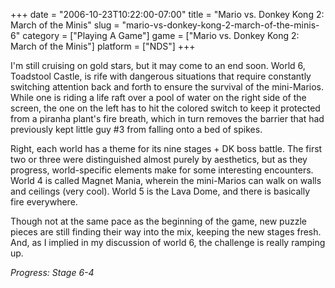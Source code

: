 +++
date = "2006-10-23T10:22:00-07:00"
title = "Mario vs. Donkey Kong 2: March of the Minis"
slug = "mario-vs-donkey-kong-2-march-of-the-minis-6"
category = ["Playing A Game"]
game = ["Mario vs. Donkey Kong 2: March of the Minis"]
platform = ["NDS"]
+++

I'm still cruising on gold stars, but it may come to an end soon.  World 6, Toadstool Castle, is rife with dangerous situations that require constantly switching attention back and forth to ensure the survival of the mini-Marios.  While one is riding a life raft over a pool of water on the right side of the screen, the one on the left has to hit the colored switch to keep it protected from a piranha plant's fire breath, which in turn removes the barrier that had previously kept little guy #3 from falling onto a bed of spikes.

Right, each world has a theme for its nine stages + DK boss battle.  The first two or three were distinguished almost purely by aesthetics, but as they progress, world-specific elements make for some interesting encounters.  World 4 is called Magnet Mania, wherein the mini-Marios can walk on walls and ceilings (very cool).  World 5 is the Lava Dome, and there is basically fire everywhere.

Though not at the same pace as the beginning of the game, new puzzle pieces are still finding their way into the mix, keeping the new stages fresh.  And, as I implied in my discussion of world 6, the challenge is really ramping up.

<i>Progress: Stage 6-4</i>